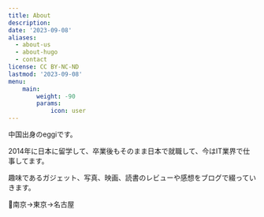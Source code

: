 ```yaml
---
title: About
description: 
date: '2023-09-08'
aliases:
  - about-us
  - about-hugo
  - contact
license: CC BY-NC-ND
lastmod: '2023-09-08'
menu:
    main: 
        weight: -90
        params:
            icon: user
---
```


中国出身のeggiです。

2014年に日本に留学して、卒業後もそのまま日本で就職して、今はIT業界で仕事してます。

趣味であるガジェット、写真、映画、読書のレビューや感想をブログで綴っていきます。

📍南京→東京→名古屋
